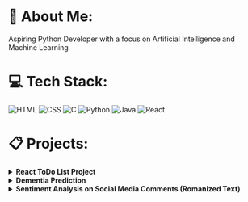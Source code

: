 # 💫 About Me:
Aspiring Python Developer with a focus on Artificial Intelligence and Machine Learning



# 💻 Tech Stack:
![HTML](https://img.shields.io/badge/HTML-%23E34F26.svg?style=for-the-badge&logo=html5&logoColor=white) ![CSS](https://img.shields.io/badge/CSS-%231572B6.svg?style=for-the-badge&logo=css3&logoColor=white) ![C](https://img.shields.io/badge/C-%2300599C.svg?style=for-the-badge&logo=c&logoColor=white) ![Python](https://img.shields.io/badge/Python-%233776AB.svg?style=for-the-badge&logo=python&logoColor=white) ![Java](https://img.shields.io/badge/Java-%23ED8B00.svg?style=for-the-badge&logo=java&logoColor=white) ![React](https://img.shields.io/badge/React-%2320232a.svg?style=for-the-badge&logo=react&logoColor=61DAFB)


# 📋 Projects:

<details>
<summary><strong>React ToDo List Project</strong></summary>
<br>
  
**Project Link:** [React ToDo List Project](https://karthickeyan17.github.io/React-TaskManager/)
  
**Project Description:**

The React ToDo List project is a simple, user-friendly application designed to assist in organizing tasks and managing day-to-day activities. Built using React, it offers an intuitive interface allowing users to add, track, and remove tasks efficiently. The application focuses on essential functionalities, providing a clean and straightforward task management system. Users can add tasks, mark them as completed, and delete tasks as needed, facilitating a seamless experience for organizing daily tasks.

**Key Features:**

- **Task Addition:** Easily add new tasks to the list.
- **Task Completion:** Mark tasks as completed for better organization.
- **Task Deletion:** Remove tasks that are no longer needed.
- **Clean Interface:** A minimalistic, user-friendly interface for easy task management.
- **React-Powered:** Developed using React for a dynamic and responsive user experience.

**Instructions for Use:**

1. **Add Tasks:** Enter a task in the input field and press 'Enter' to add it to the list.
2. **Complete Tasks:** Click on a task to mark it as completed.
3. **Delete Tasks:** Click the 'X' button to remove a task from the list.
</details>

<details>
<summary><strong>Dementia Prediction</strong></summary>
<br>

**Project Description:**

**Project Link:** [Dementia Prediction Project](https://colab.research.google.com/drive/1jlejioztfBXAxpWDE5ee4iqKzQ2iBB59?usp=sharing)
</details>

<details>
<summary><strong>Sentiment Analysis on Social Media Comments (Romanized Text)</strong></summary>
<br>

**Project Link:** [Sentiment Analysis Project](https://colab.research.google.com/drive/1DkeVCJ9ySXfHV5J3FkqVx34q19PNmngl?usp=sharing)
</details>



